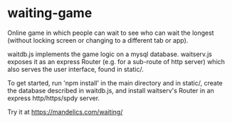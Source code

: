 # waiting-game
Online game in which people can wait to see who can wait the longest (without locking screen or changing to a different tab or app).

waitdb.js implements the game logic on a mysql database.
waitserv.js exposes it as an express Router (e.g. for a sub-route of http server)
which also serves the user interface, found in static/.

To get started, run 'npm install' in the main directory and in static/,
create the database described in waitdb.js,
and install waitserv's Router in an express http/https/spdy server.

Try it at https://mandelics.com/waiting/
